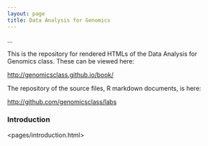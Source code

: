 ```yaml
---
layout: page
title: Data Analysis for Genomics
---
```


...

This is the repository for rendered HTMLs of the Data Analysis for
Genomics class. These can be viewed here:

<http://genomicsclass.github.io/book/>

The repository of the source files, R markdown documents, is here:

<http://github.com/genomicsclass/labs>

### Introduction

<pages/introduction.html>



